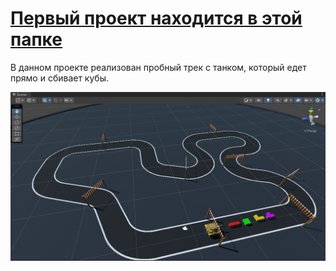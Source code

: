 # [Первый проект находится в этой папке](https://github.com/MichaelErhan/ErhanMI_GUN27/tree/main/My%20project)
В данном проекте реализован пробный трек с танком, который едет прямо и сбивает кубы.

![Фото проекта](https://github.com/MichaelErhan/ErhanMI_GUN27/blob/main/TankScene.png)
